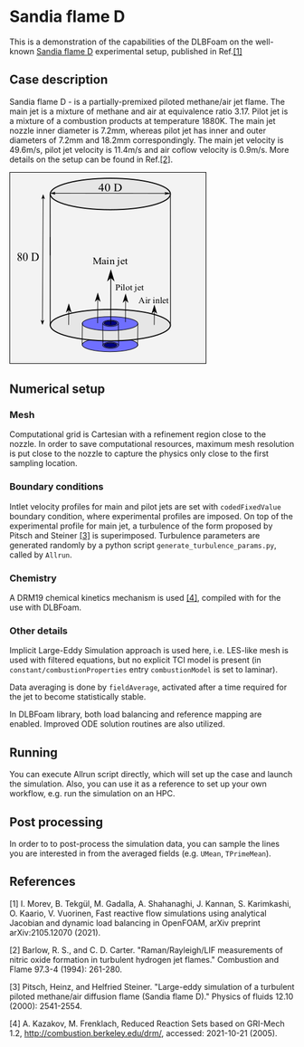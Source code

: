 # Sandia flame D

This is a demonstration of the capabilities of the DLBFoam on the well-known [Sandia flame D](https://tnfworkshop.org/data-archives/pilotedjet/ch4-air/) experimental setup, published in Ref.[[1]](#Morev2022) 

## Case description

Sandia flame D - is a partially-premixed piloted methane/air jet flame. The main jet is a mixture of methane and air at equivalence ratio 3.17. Pilot jet is a mixture of a combustion products at temperature 1880K. The main jet nozzle inner diameter is 7.2mm, whereas pilot jet has inner and outer diameters of 7.2mm and 18.2mm correspondingly. The main jet velocity is 49.6m/s, pilot jet velocity is 11.4m/s and air coflow velocity is 0.9m/s. More details on the setup can be found in Ref.[[2]](#Barlow1994).

![schematic](doc/schematic_sandiaD.png)

## Numerical setup

### Mesh

Computational grid is Cartesian with a refinement region close to the nozzle. In order to save computational resources, maximum mesh resolution is put close to the nozzle to capture the physics only close to the first sampling location.

### Boundary conditions

Intlet velocity profiles for main and pilot jets are set with ```codedFixedValue``` boundary condition, where experimental profiles are imposed. On top of the experimental profile for main jet, a turbulence of the form proposed by Pitsch and Steiner [[3]](#Pitsch2000) is superimposed. Turbulence parameters are generated randomly by a python script ```generate_turbulence_params.py```, called by ```Allrun```.

### Chemistry

A DRM19 chemical kinetics mechanism is used [[4]](#DRM19), compiled with for the use with DLBFoam. 

### Other details

Implicit Large-Eddy Simulation approach is used here, i.e. LES-like mesh is used with filtered equations, but no explicit TCI model is present (in ```constant/combustionProperties``` entry ```combustionModel``` is set to laminar).

Data averaging is done by ```fieldAverage```, activated after a time required for the jet to become statistically stable. 

In DLBFoam library, both load balancing and reference mapping are enabled. Improved ODE solution routines are also utilized.

## Running

You can execute Allrun script directly, which will set up the case and launch the simulation. Also, you can use it as a reference to set up your own workflow, e.g. run the simulation on an HPC.

## Post processing

In order to to post-process the simulation data, you can sample the lines you are interested in from the averaged fields (e.g. ```UMean```, ```TPrimeMean```).

## References

<a id="Morev2022">[1]</a> 
I. Morev, B. Tekgül, M. Gadalla, A. Shahanaghi, J. Kannan, S. Karimkashi, O. Kaario, V. Vuorinen, Fast reactive flow simulations using analytical Jacobian and dynamic load balancing in OpenFOAM, arXiv preprint arXiv:2105.12070 (2021).

<a id="Barlow1994">[2]</a> 
Barlow, R. S., and C. D. Carter. "Raman/Rayleigh/LIF measurements of nitric oxide formation in turbulent hydrogen jet flames." Combustion and Flame 97.3-4 (1994): 261-280.

<a id="Pitsch2000">[3]</a> 
Pitsch, Heinz, and Helfried Steiner. "Large-eddy simulation of a turbulent piloted methane/air diffusion flame (Sandia flame D)." Physics of fluids 12.10 (2000): 2541-2554.

<a id="DRM19">[4]</a> 
A. Kazakov, M. Frenklach, Reduced Reaction Sets based on GRI-Mech 1.2, http://combustion.berkeley.edu/drm/, accessed: 2021-10-21 (2005).
